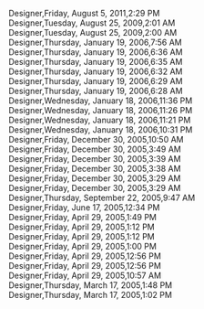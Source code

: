 ﻿Designer,Friday, August 5, 2011,2:29 PM  Designer,Tuesday, August 25, 2009,2:01 AM  Designer,Tuesday, August 25, 2009,2:00 AM  Designer,Thursday, January 19, 2006,7:56 AM  Designer,Thursday, January 19, 2006,6:36 AM  Designer,Thursday, January 19, 2006,6:35 AM  Designer,Thursday, January 19, 2006,6:32 AM  Designer,Thursday, January 19, 2006,6:29 AM  Designer,Thursday, January 19, 2006,6:28 AM  Designer,Wednesday, January 18, 2006,11:36 PM  Designer,Wednesday, January 18, 2006,11:26 PM  Designer,Wednesday, January 18, 2006,11:21 PM  Designer,Wednesday, January 18, 2006,10:31 PM  Designer,Friday, December 30, 2005,10:50 AM  Designer,Friday, December 30, 2005,3:49 AM  Designer,Friday, December 30, 2005,3:39 AM  Designer,Friday, December 30, 2005,3:38 AM  Designer,Friday, December 30, 2005,3:29 AM  Designer,Friday, December 30, 2005,3:29 AM  Designer,Thursday, September 22, 2005,9:47 AM  Designer,Friday, June 17, 2005,12:34 PM  Designer,Friday, April 29, 2005,1:49 PM  Designer,Friday, April 29, 2005,1:12 PM  Designer,Friday, April 29, 2005,1:12 PM  Designer,Friday, April 29, 2005,1:00 PM  Designer,Friday, April 29, 2005,12:56 PM  Designer,Friday, April 29, 2005,12:56 PM  Designer,Friday, April 29, 2005,10:57 AM  Designer,Thursday, March 17, 2005,1:48 PM  Designer,Thursday, March 17, 2005,1:02 PM
